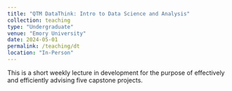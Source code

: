 ```yaml
---
title: "QTM DataThink: Intro to Data Science and Analysis"
collection: teaching
type: "Undergraduate"
venue: "Emory University"
date: 2024-05-01
permalink: /teaching/dt
location: "In-Person"
---
```



This is a short weekly lecture in development for the purpose of effectively and efficiently advising five capstone projects.
